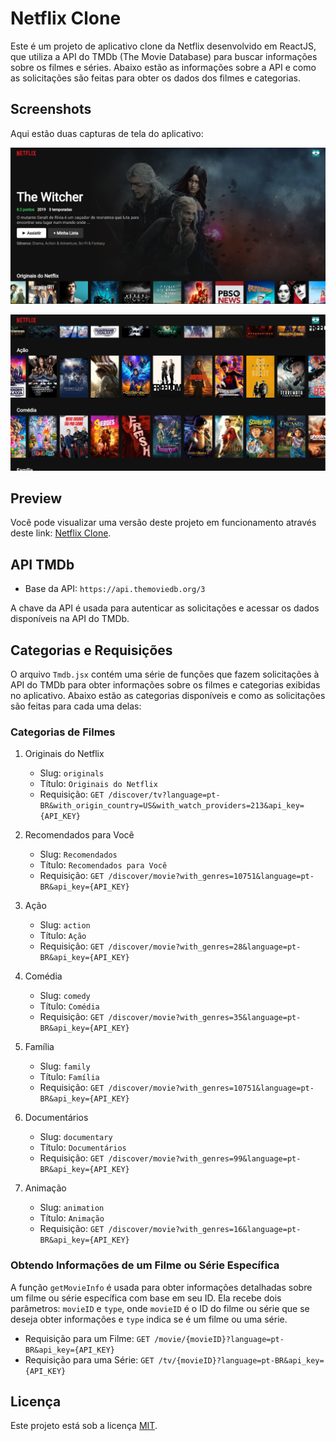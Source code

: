 # Netflix Clone

Este é um projeto de aplicativo clone da Netflix desenvolvido em ReactJS, que utiliza a API do TMDb (The Movie Database) para buscar informações sobre os filmes e séries. Abaixo estão as informações sobre a API e como as solicitações são feitas para obter os dados dos filmes e categorias.

## Screenshots

Aqui estão duas capturas de tela do aplicativo:

![Screenshot 1](screenshots/screenshot1.png)

![Screenshot 2](screenshots/screenshot2.png)

## Preview
Você pode visualizar uma versão deste projeto em funcionamento através deste link: [Netflix Clone](https://netflix-clone-git-main-henriquemafra.vercel.app/).

## API TMDb

- Base da API: `https://api.themoviedb.org/3`

A chave da API é usada para autenticar as solicitações e acessar os dados disponíveis na API do TMDb.

## Categorias e Requisições

O arquivo `Tmdb.jsx` contém uma série de funções que fazem solicitações à API do TMDb para obter informações sobre os filmes e categorias exibidas no aplicativo. Abaixo estão as categorias disponíveis e como as solicitações são feitas para cada uma delas:

### Categorias de Filmes

1. Originais do Netflix
   - Slug: `originals`
   - Título: `Originais do Netflix`
   - Requisição: `GET /discover/tv?language=pt-BR&with_origin_country=US&with_watch_providers=213&api_key={API_KEY}`

2. Recomendados para Você
   - Slug: `Recomendados`
   - Título: `Recomendados para Você`
   - Requisição: `GET /discover/movie?with_genres=10751&language=pt-BR&api_key={API_KEY}`

3. Ação
   - Slug: `action`
   - Título: `Ação`
   - Requisição: `GET /discover/movie?with_genres=28&language=pt-BR&api_key={API_KEY}`

4. Comédia
   - Slug: `comedy`
   - Título: `Comédia`
   - Requisição: `GET /discover/movie?with_genres=35&language=pt-BR&api_key={API_KEY}`

5. Família
   - Slug: `family`
   - Título: `Família`
   - Requisição: `GET /discover/movie?with_genres=10751&language=pt-BR&api_key={API_KEY}`

6. Documentários
   - Slug: `documentary`
   - Título: `Documentários`
   - Requisição: `GET /discover/movie?with_genres=99&language=pt-BR&api_key={API_KEY}`

7. Animação
   - Slug: `animation`
   - Título: `Animação`
   - Requisição: `GET /discover/movie?with_genres=16&language=pt-BR&api_key={API_KEY}`

### Obtendo Informações de um Filme ou Série Específica

A função `getMovieInfo` é usada para obter informações detalhadas sobre um filme ou série específica com base em seu ID. Ela recebe dois parâmetros: `movieID` e `type`, onde `movieID` é o ID do filme ou série que se deseja obter informações e `type` indica se é um filme ou uma série.

- Requisição para um Filme: `GET /movie/{movieID}?language=pt-BR&api_key={API_KEY}`
- Requisição para uma Série: `GET /tv/{movieID}?language=pt-BR&api_key={API_KEY}`

## Licença

Este projeto está sob a licença [MIT](https://opensource.org/licenses/MIT).
